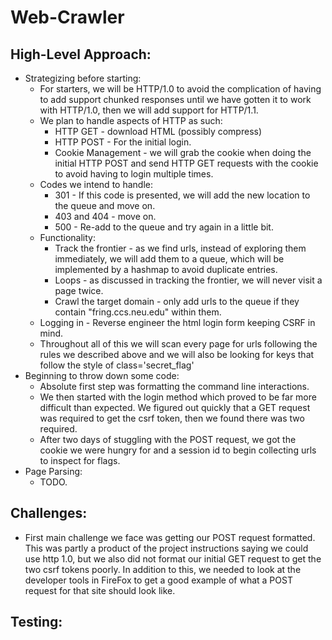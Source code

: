 # Web-Crawler

## High-Level Approach:
- Strategizing before starting:
  - For starters, we will be HTTP/1.0 to avoid the complication of having to add support chunked responses until we have gotten it to work with HTTP/1.0, then we will add support for HTTP/1.1.
  - We plan to handle aspects of HTTP as such:
    - HTTP GET - download HTML (possibly compress)
    - HTTP POST - For the initial login.
    - Cookie Management - we will grab the cookie when doing the initial HTTP POST and send HTTP GET requests with the cookie to avoid having to login multiple times.
  - Codes we intend to handle:
    - 301 - If this code is presented, we will add the new location to the queue and move on.
    - 403 and 404 - move on.
    - 500 - Re-add to the queue and try again in a little bit.
  - Functionality:
    - Track the frontier - as we find urls, instead of exploring them immediately, we will add them to a queue, which will be implemented by a hashmap to avoid duplicate entries.
    - Loops - as discussed in tracking the frontier, we will never visit a page twice.
    - Crawl the target domain - only add urls to the queue if they contain "fring.ccs.neu.edu" within them.
  - Logging in - Reverse engineer the html login form keeping CSRF in mind.
  - Throughout all of this we will scan every page for urls following the rules we described above and we will also be looking for keys that follow the style of class='secret_flag'
- Beginning to throw down some code:
  - Absolute first step was formatting the command line interactions.
  - We then started with the login method which proved to be far more difficult than expected. We figured out quickly that a GET request was required to get the csrf token, then we found there was two required. 
  - After two days of stuggling with the POST request, we got the cookie we were hungry for and a session id to begin collecting urls to inspect for flags.
- Page Parsing:
  - TODO.

## Challenges:
- First main challenge we face was getting our POST request formatted. This was partly a product of the project instructions saying we could use http 1.0, but we also did not format our initial GET request to get the two csrf tokens poorly. In addition to this, we needed to look at the developer tools in FireFox to get a good example of what a POST request for that site should look like.



## Testing:


